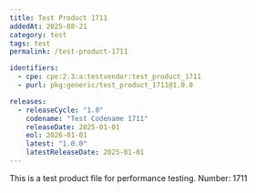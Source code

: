 ```yaml
---
title: Test Product 1711
addedAt: 2025-08-21
category: test
tags: test
permalink: /test-product-1711

identifiers:
  - cpe: cpe:2.3:a:testvendor:test_product_1711
  - purl: pkg:generic/test_product_1711@1.0.0

releases:
  - releaseCycle: "1.0"
    codename: "Test Codename 1711"
    releaseDate: 2025-01-01
    eol: 2026-01-01
    latest: "1.0.0"
    latestReleaseDate: 2025-01-01
---
```


This is a test product file for performance testing. Number: 1711

